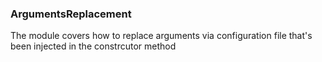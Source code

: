 ###  ArgumentsReplacement

The module covers how to replace arguments via configuration file that's been injected in the constrcutor method
